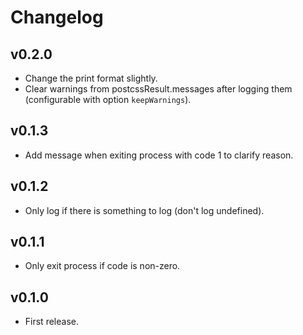 # Changelog

## v0.2.0
- Change the print format slightly.
- Clear warnings from postcssResult.messages after logging them (configurable with option `keepWarnings`).

## v0.1.3
- Add message when exiting process with code 1 to clarify reason.

## v0.1.2
- Only log if there is something to log (don't log undefined).

## v0.1.1
- Only exit process if code is non-zero.

## v0.1.0
- First release.
